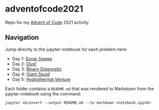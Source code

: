 # adventofcode2021
Repo for my [Advent of Code](https://adventofcode.com/) 2021 activity

## Navigation
Jump directly to the jupyter notebook for each problem here:

- Day 1: [Sonar Sweep](https://github.com/artdavis/adventofcode2021/blob/main/day01/Sonar_Sweep.ipynb)
- Day 2: [Dive!](https://github.com/artdavis/adventofcode2021/blob/main/day02/Dive.ipynb)
- Day 3: [Binary Diagnostic](https://github.com/artdavis/adventofcode2021/blob/main/day03/Binary_Diagnostic.ipynb)
- Day 4: [Giant Squid](https://github.com/artdavis/adventofcode2021/blob/main/day04/Giant_Squid.ipynb)
- Day 5: [Hydrothermal Venture](https://github.com/artdavis/adventofcode2021/blob/main/day05/Hydrothermal_Venture.ipynb)

Each folder contains a `README.md` that was rendered to Markdown from the
jupyter notebook using the command:
```
jupyter nbconvert --output README.md --to markdown <notebook.ipynb>
```
